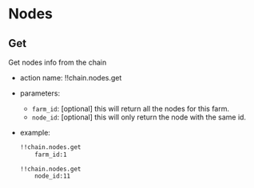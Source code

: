 # Nodes

## Get
Get nodes info from the chain
- action name: !!chain.nodes.get
- parameters:
    - `farm_id`: [optional] this will return all the nodes for this farm.
    - `node_id`: [optional] this will only return the node with the same id.

- example:
    ```md
    !!chain.nodes.get
        farm_id:1
    ```
    ```
    !!chain.nodes.get
        node_id:11 
    ```